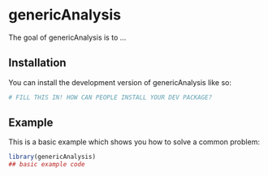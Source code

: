 
# genericAnalysis

<!-- badges: start -->
<!-- badges: end -->

The goal of genericAnalysis is to ...

## Installation

You can install the development version of genericAnalysis like so:

``` r
# FILL THIS IN! HOW CAN PEOPLE INSTALL YOUR DEV PACKAGE?
```

## Example

This is a basic example which shows you how to solve a common problem:

``` r
library(genericAnalysis)
## basic example code
```

